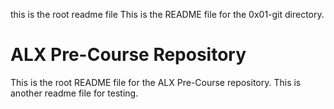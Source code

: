 this is the root readme file
This is the README file for the 0x01-git directory.
# ALX Pre-Course Repository
This is the root README file for the ALX Pre-Course repository.
This is another readme file for testing.
